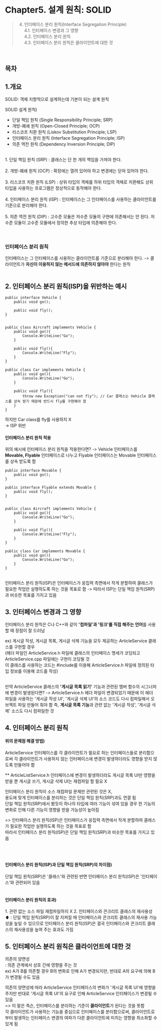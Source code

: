 # Chapter5. 설계 원칙: SOLID

>4. 인터페이스 분리 원칙(Interface Segregation Principle)  
4.1. 인터페이스 변경과 그 영향  
4.2. 인터페이스 분리 원칙  
4.3. 인터페이스 분리 원칙은 클라이언트에 대한 것  

</br>

## 목차

## 1.개요
SOLID: 객체 지향적으로 설계하는데 기본이 되는 설계 원칙  

SOLID 설계 원칙)  
- 단일 책임 원칙 (Single Responsibility Principle; SRP)  
- 개방-폐쇄 원칙 (Open-Closed Principle; OCP)  
- 리스코프 치환 원칙 (Liskov Substitution Principle; LSP)  
- 인터페이스 분리 원칙 (Interface Segregation Principle; ISP)  
- 의존 역전 원칙 (Dependency Inversion Principle; DIP)  

<br/>
1. 단일 책임 원칙 (SRP)  
: 클래스는 단 한 개의 책임을 가져야 한다.  
<br/>
<br/>
2. 개방-폐쇄 원칙 (OCP)  
: 확장에는 열려 있어야 하고 변경에는 닫혀 있어야 한다.  
<br/>
<br/>
3. 리스코프 치환 원칙 (LSP)  
: 상위 타입의 객체를 하위 타입의 객체로 치환해도 상위 타입을 사용하는 프로그램은 정상적으로 동작해야 한다.  
<br/>
<br/>
4. 인터페이스 분리 원칙 (ISP)  
: 인터페이스는 그 인터페이스를 사용하는 클라이언트를 기준으로 분리해야 한다.  
<br/>
<br/>
5. 의존 역전 원칙 (DIP)  
: 고수준 모듈은 저수준 모듈의 구현에 의존해서는 안 된다. 저수준 모듈이 고수준 모듈에서 정의한 추상 타입에 의존해야 한다.  
<br/>
<br/>
<br/>

<h3> 인터페이스 분리 원칙 </h3>
인터페이스는 그 인터페이스를 사용하는 클라이언트를 기준으로 분리해야 한다.    
-> 클라이언트가 <b>자신이 이용하지 않는 메서드에 의존하지 않아야</b> 한다는 원칙  

<br/>
<br/>

## 2. 인터페이스 분리 원칙(ISP)을 위반하는 예시
```
public interface Vehicle {
	public void go();
	
	public void fly();
} 


public class Aircraft implements Vehicle {
	public void go(){
		Console.WriteLine("Go");
	}
	
	public void fly(){
		Console.WriteLine("Fly");
	}
}

public class Car implements Vehicle {
	public void go(){
		Console.WriteLine("Go");
	}
	
	public void fly(){
		throw new Exception("can not fly"); // Car 클래스는 Vehicle 클래스를 상속 받기 때문에 반드시 fly를 구현해야 함
	}
}
```

하지만 Car class를 fly를 사용하지 X  
-> ISP 위반  

<h4>인터페이스 분리 원칙 적용</h4>
위의 예시에 인터페이스 분리 원칙을 적용한다면?  
-> Vehicle 인터페이스를 <b>Movable, Flyable</b> 인터페이스로 나누고 Flyable 인터페이스는 Movable 인터페이스를 상속 받도록 함  

```
public interface Movable { 
	public void go();
}

public interface Flyable extends Movable { 
	public void fly();
}


public class Aircraft implements Vehicle {
	public void go(){
		Console.WriteLine("Go");
	}
	
	public void fly(){
		Console.WriteLine("Fly");
	}
}

public class Car implements Movable {
	public void go(){
		Console.WriteLine("Go");
	}
}
```
<br/>
인터페이스 분리 원칙(ISP)은 인터페이스가 응집력 측면에서 작게 분할하여 클래스가 필요한 작업만 실행하도록 하는 것을 목표로 함  
-> 따라서 ISP는 단일 책임 원칙(SRP)과 비슷한 목표를 가지고 있음  

<br/>

## 3. 인터페이스 변경과 그 영향
인터페이스 분리 원칙은 C나 C++와 같이 <b>'컴파일'과 '링크'를 직접 해주는 언어</b>를 사용할 때 장점이 잘 드러남  

ex) 게시글 작성, 게시글 목록, 게시글 삭제 기능을 모두 제공하는 ArticleService 클래스를 구현할 경우  
(헤더 파일인 ArticleService.h 파일에 클래스의 인터페이스 명세가 코딩되고 ArticleService.cpp 파일에는 구현이 코딩될 것  
이 클래스를 사용하는 코드는 #include를 이용해 ArticleService.h 파일에 정의된 타입 정보를 이용해 코드를 작성)  

<br/>
만약 ArticleService 클래스의 <b>'게시글 목록 읽기'</b> 기능과 관련된 멤버 함수의 시그너처에 변경이 발생된다면?  
-> ArticleService.h 헤더 파일이 변경되었기 때문에 이 헤더 파일을 사용하는 '게시글 작성 UI', '게시글 삭제 UI'의 소스 코드도 다시 컴파일해서 오브젝트 파일 만들어 줘야 함  
즉, <b>게시글 목록 기능</b>과 관련 없는 '게시글 작성', '게시글 삭제' 소스도 다시 컴파일한 것  

## 4. 인터페이스 분리 원칙
<h4>위의 문제점 해결 방법)</h4>
ArticleService 인터페이스를 각 클라이언트가 필요로 하는 인터페이스들로 분리함으로써 각 클라이언트가 사용하지 않는 인터페이스에 변경이 발생하더라도 영향을 받지 않도록 만들어야 함  

**
ArticleListService.h 인터페이스에 변경이 발생하더라도 게시글 목록 UI만 영향을 받을 뿐 게시글 쓰기, 게시글 삭제 UI는 재컴파일 할 필요 X 


인터페이스 분리 원칙이 소스 재컴파일 문제만 관련된 것은 X,  
용도에 맞게 인터페이스를 분리하는 것은 단일 책임 원칙(SRP)과도 연결 됨  
단일 책임 원칙(SRP)에서 봤듯이 하나의 타입에 여러 기능이 섞여 있을 경우 한 기능의 변화로 인해 다른 기능이 영향을 받을 가능성이 높아짐  

=> 인터페이스 분리 원칙(ISP)은 인터페이스가 응집력 측면에서 작게 분할하여 클래스가 필요한 작업만 실행하도록 하는 것을 목표로 함  
따라서 인터페이스 분리 원칙(ISP)은 단일 책임 원칙(SRP)과 비슷한 목표를 가지고 있음  

<br/>
<br/>
<h4>인터페이스 분리 원칙(ISP)과 단일 책임 원칙(SRP)의 차이점)</h4> 
단일 책임 원칙(SRP)은 '클래스'와 관련된 반면 인터페이스 분리 원칙(ISP)은 '인터페이스'와 관련되어 있음  

<br/>
<br/>
<h4>인터페이스 분리 원칙의 효과)</h4>
1. 관련 없는 소스 파일 재컴파일하지 X  
2. 인터페이스와 콘크리트 클래스의 재사용성 ⬆  
  : 단일 책임 원칙(SRP)이 잘 지켜질 때 인터페이스와 콘크리트 클래스의 재사용 가능성을 높일 수 있으므로 인터페이스 분리 원칙(ISP)은 결국 인터페이스와 콘크리트 클래스의 재사용성을 높여 주는 효과도 가짐  


## 5. 인터페이스 분리 원칙은 클라이언트에 대한 것
의존의 양면성  
: 의존 관계에서 상호 간에 영향을 주는 것  
ex) A가 B를 의존할 경우 B의 변화로 인해 A가 변경되지만, 반대로 A의 요구에 의해 B가 변경될 수도 있음  

의존의 양면성에 따라 ArticleService 인터페이스의 변화가 '게시글 목록 UI'에 영향을 주지만 반대로 '게시글 목록 UI'의 요구로 인해 ArticleService 인터페이스가 변경될 수 있음  
=> 이 말은 즉슨, 인터페이스를 분리하는 기준이 <b>클라이언트</b>가 된다는 것을 뜻함  
각 클라이언트가 사용하는 기능을 중심으로 인터페이스를 분리함으로써, 클라이언트로부터 발생하는 인터페이스 변경의 여파가 다른 클라이언트에 미치는 영향을 최소화할 수 있게 됨  




